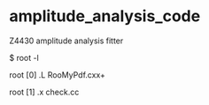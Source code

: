 # amplitude_analysis_code
Z4430 amplitude analysis fitter

$ root -l

root [0] .L RooMyPdf.cxx+

root [1] .x check.cc


